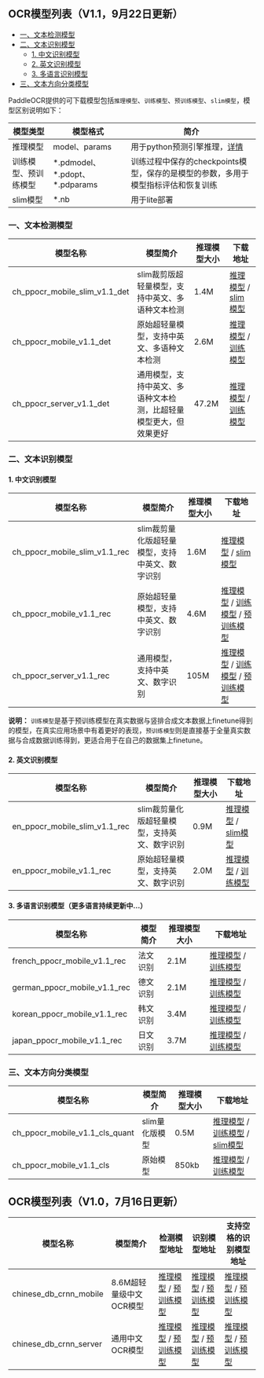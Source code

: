 ## OCR模型列表（V1.1，9月22日更新）

- [一、文本检测模型](#文本检测模型)
- [二、文本识别模型](#文本识别模型)
    - [1. 中文识别模型](#中文识别模型)
    - [2. 英文识别模型](#英文识别模型)
    - [3. 多语言识别模型](#多语言识别模型)
- [三、文本方向分类模型](#文本方向分类模型)

PaddleOCR提供的可下载模型包括`推理模型`、`训练模型`、`预训练模型`、`slim模型`，模型区别说明如下：

|模型类型|模型格式|简介|
|-|-|-|
|推理模型|model、params|用于python预测引擎推理，[详情](./inference.md)|
|训练模型、预训练模型|\*.pdmodel、\*.pdopt、\*.pdparams|训练过程中保存的checkpoints模型，保存的是模型的参数，多用于模型指标评估和恢复训练|
|slim模型|\*.nb|用于lite部署|


<a name="文本检测模型"></a>
### 一、文本检测模型
|模型名称|模型简介|推理模型大小|下载地址|
|-|-|-|-|
|ch_ppocr_mobile_slim_v1.1_det|slim裁剪版超轻量模型，支持中英文、多语种文本检测|1.4M|[推理模型](https://paddleocr.bj.bcebos.com/20-09-22/mobile-slim/det/ch_ppocr_mobile_v1.1_det_prune_infer.tar) / [slim模型](https://paddleocr.bj.bcebos.com/20-09-22/mobile-slim/det/ch_ppocr_mobile_v1.1_det_prune_opt.nb)|
|ch_ppocr_mobile_v1.1_det|原始超轻量模型，支持中英文、多语种文本检测|2.6M|[推理模型](https://paddleocr.bj.bcebos.com/20-09-22/mobile/det/ch_ppocr_mobile_v1.1_det_infer.tar) / [训练模型](https://paddleocr.bj.bcebos.com/20-09-22/mobile/det/ch_ppocr_mobile_v1.1_det_train.tar)|
|ch_ppocr_server_v1.1_det|通用模型，支持中英文、多语种文本检测，比超轻量模型更大，但效果更好|47.2M|[推理模型](https://paddleocr.bj.bcebos.com/20-09-22/server/det/ch_ppocr_server_v1.1_det_infer.tar) / [训练模型](https://paddleocr.bj.bcebos.com/20-09-22/server/det/ch_ppocr_server_v1.1_det_train.tar)|


<a name="文本识别模型"></a>
### 二、文本识别模型

<a name="中文识别模型"></a>
#### 1. 中文识别模型
|模型名称|模型简介|推理模型大小|下载地址|
|-|-|-|-|
|ch_ppocr_mobile_slim_v1.1_rec|slim裁剪量化版超轻量模型，支持中英文、数字识别|1.6M|[推理模型](https://paddleocr.bj.bcebos.com/20-09-22/mobile-slim/rec/ch_ppocr_mobile_v1.1_rec_quant_infer.tar) / [slim模型](https://paddleocr.bj.bcebos.com/20-09-22/mobile-slim/rec/ch_ppocr_mobile_v1.1_rec_quant_opt.nb)|
|ch_ppocr_mobile_v1.1_rec|原始超轻量模型，支持中英文、数字识别|4.6M|[推理模型](https://paddleocr.bj.bcebos.com/20-09-22/mobile/rec/ch_ppocr_mobile_v1.1_rec_infer.tar) / [训练模型](https://paddleocr.bj.bcebos.com/20-09-22/mobile/rec/ch_ppocr_mobile_v1.1_rec_train.tar) / [预训练模型](https://paddleocr.bj.bcebos.com/20-09-22/mobile/rec/ch_ppocr_mobile_v1.1_rec_pre.tar)|
|ch_ppocr_server_v1.1_rec|通用模型，支持中英文、数字识别|105M|[推理模型](https://paddleocr.bj.bcebos.com/20-09-22/server/rec/ch_ppocr_server_v1.1_rec_infer.tar) / [训练模型](https://paddleocr.bj.bcebos.com/20-09-22/server/rec/ch_ppocr_server_v1.1_rec_train.tar) / [预训练模型](https://paddleocr.bj.bcebos.com/20-09-22/server/rec/ch_ppocr_server_v1.1_rec_pre.tar)|

**说明：** `训练模型`是基于预训练模型在真实数据与竖排合成文本数据上finetune得到的模型，在真实应用场景中有着更好的表现，`预训练模型`则是直接基于全量真实数据与合成数据训练得到，更适合用于在自己的数据集上finetune。

<a name="英文识别模型"></a>
#### 2. 英文识别模型
|模型名称|模型简介|推理模型大小|下载地址|
|-|-|-|-|
|en_ppocr_mobile_slim_v1.1_rec|slim裁剪量化版超轻量模型，支持英文、数字识别|0.9M|[推理模型](https://paddleocr.bj.bcebos.com/20-09-22/mobile-slim/en/en_ppocr_mobile_v1.1_rec_quant_infer.tar) / [slim模型](https://paddleocr.bj.bcebos.com/20-09-22/mobile-slim/en/en_ppocr_mobile_v1.1_rec_quant_opt.nb)|
|en_ppocr_mobile_v1.1_rec|原始超轻量模型，支持英文、数字识别|2.0M|[推理模型](https://paddleocr.bj.bcebos.com/20-09-22/mobile/en/en_ppocr_mobile_v1.1_rec_infer.tar) / [训练模型](https://paddleocr.bj.bcebos.com/20-09-22/mobile/en/en_ppocr_mobile_v1.1_rec_train.tar)|

<a name="多语言识别模型"></a>
#### 3. 多语言识别模型（更多语言持续更新中...）
|模型名称|模型简介|推理模型大小|下载地址|
|-|-|-|-|
| french_ppocr_mobile_v1.1_rec |法文识别|2.1M|[推理模型](https://paddleocr.bj.bcebos.com/20-09-22/mobile/fr/french_ppocr_mobile_v1.1_rec_infer.tar) / [训练模型](https://paddleocr.bj.bcebos.com/20-09-22/mobile/fr/french_ppocr_mobile_v1.1_rec_train.tar)|
| german_ppocr_mobile_v1.1_rec |德文识别|2.1M|[推理模型](https://paddleocr.bj.bcebos.com/20-09-22/mobile/ge/german_ppocr_mobile_v1.1_rec_infer.tar) / [训练模型](https://paddleocr.bj.bcebos.com/20-09-22/mobile/ge/german_ppocr_mobile_v1.1_rec_train.tar)|
| korean_ppocr_mobile_v1.1_rec |韩文识别|3.4M|[推理模型](https://paddleocr.bj.bcebos.com/20-09-22/mobile/kr/korean_ppocr_mobile_v1.1_rec_infer.tar) / [训练模型](https://paddleocr.bj.bcebos.com/20-09-22/mobile/kr/korean_ppocr_mobile_v1.1_rec_train.tar)|
| japan_ppocr_mobile_v1.1_rec |日文识别|3.7M|[推理模型](https://paddleocr.bj.bcebos.com/20-09-22/mobile/jp/japan_ppocr_mobile_v1.1_rec_infer.tar) / [训练模型](https://paddleocr.bj.bcebos.com/20-09-22/mobile/jp/japan_ppocr_mobile_v1.1_rec_train.tar)|


<a name="文本方向分类模型"></a>
### 三、文本方向分类模型
|模型名称|模型简介|推理模型大小|下载地址|
|-|-|-|-|
|ch_ppocr_mobile_v1.1_cls_quant|slim量化版模型|0.5M|[推理模型](https://paddleocr.bj.bcebos.com/20-09-22/cls/ch_ppocr_mobile_v1.1_cls_quant_infer.tar) / [训练模型](https://paddleocr.bj.bcebos.com/20-09-22/cls/ch_ppocr_mobile_v1.1_cls_quant_train.tar) / [slim模型]()|
|ch_ppocr_mobile_v1.1_cls|原始模型|850kb|[推理模型](https://paddleocr.bj.bcebos.com/20-09-22/cls/ch_ppocr_mobile_v1.1_cls_infer.tar) / [训练模型](https://paddleocr.bj.bcebos.com/20-09-22/cls/ch_ppocr_mobile_v1.1_cls_train.tar)|


## OCR模型列表（V1.0，7月16日更新）

|模型名称|模型简介|检测模型地址|识别模型地址|支持空格的识别模型地址|
|-|-|-|-|-|
|chinese_db_crnn_mobile|8.6M超轻量级中文OCR模型|[推理模型](https://paddleocr.bj.bcebos.com/ch_models/ch_det_mv3_db_infer.tar) / [预训练模型](https://paddleocr.bj.bcebos.com/ch_models/ch_det_mv3_db.tar)|[推理模型](https://paddleocr.bj.bcebos.com/ch_models/ch_rec_mv3_crnn_infer.tar) / [预训练模型](https://paddleocr.bj.bcebos.com/ch_models/ch_rec_mv3_crnn.tar)|[推理模型](https://paddleocr.bj.bcebos.com/ch_models/ch_rec_mv3_crnn_enhance_infer.tar) / [预训练模型](https://paddleocr.bj.bcebos.com/ch_models/ch_rec_mv3_crnn_enhance.tar)
|chinese_db_crnn_server|通用中文OCR模型|[推理模型](https://paddleocr.bj.bcebos.com/ch_models/ch_det_r50_vd_db_infer.tar) / [预训练模型](https://paddleocr.bj.bcebos.com/ch_models/ch_det_r50_vd_db.tar)|[推理模型](https://paddleocr.bj.bcebos.com/ch_models/ch_rec_r34_vd_crnn_infer.tar) / [预训练模型](https://paddleocr.bj.bcebos.com/ch_models/ch_rec_r34_vd_crnn.tar)|[推理模型](https://paddleocr.bj.bcebos.com/ch_models/ch_rec_r34_vd_crnn_enhance_infer.tar) / [预训练模型](https://paddleocr.bj.bcebos.com/ch_models/ch_rec_r34_vd_crnn_enhance.tar)
